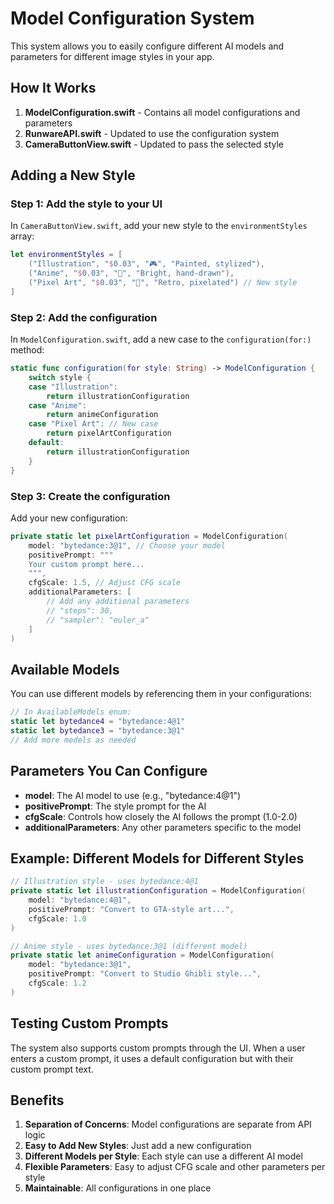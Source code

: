 # Model Configuration System

This system allows you to easily configure different AI models and parameters for different image styles in your app.

## How It Works

1. **ModelConfiguration.swift** - Contains all model configurations and parameters
2. **RunwareAPI.swift** - Updated to use the configuration system
3. **CameraButtonView.swift** - Updated to pass the selected style

## Adding a New Style

### Step 1: Add the style to your UI
In `CameraButtonView.swift`, add your new style to the `environmentStyles` array:

```swift
let environmentStyles = [
    ("Illustration", "$0.03", "🎮", "Painted, stylized"),
    ("Anime", "$0.03", "💫", "Bright, hand-drawn"),
    ("Pixel Art", "$0.03", "👾", "Retro, pixelated") // New style
]
```

### Step 2: Add the configuration
In `ModelConfiguration.swift`, add a new case to the `configuration(for:)` method:

```swift
static func configuration(for style: String) -> ModelConfiguration {
    switch style {
    case "Illustration":
        return illustrationConfiguration
    case "Anime":
        return animeConfiguration
    case "Pixel Art": // New case
        return pixelArtConfiguration
    default:
        return illustrationConfiguration
    }
}
```

### Step 3: Create the configuration
Add your new configuration:

```swift
private static let pixelArtConfiguration = ModelConfiguration(
    model: "bytedance:3@1", // Choose your model
    positivePrompt: """
    Your custom prompt here...
    """,
    cfgScale: 1.5, // Adjust CFG scale
    additionalParameters: [
        // Add any additional parameters
        // "steps": 30,
        // "sampler": "euler_a"
    ]
)
```

## Available Models

You can use different models by referencing them in your configurations:

```swift
// In AvailableModels enum:
static let bytedance4 = "bytedance:4@1"
static let bytedance3 = "bytedance:3@1"
// Add more models as needed
```

## Parameters You Can Configure

- **model**: The AI model to use (e.g., "bytedance:4@1")
- **positivePrompt**: The style prompt for the AI
- **cfgScale**: Controls how closely the AI follows the prompt (1.0-2.0)
- **additionalParameters**: Any other parameters specific to the model

## Example: Different Models for Different Styles

```swift
// Illustration style - uses bytedance:4@1
private static let illustrationConfiguration = ModelConfiguration(
    model: "bytedance:4@1",
    positivePrompt: "Convert to GTA-style art...",
    cfgScale: 1.0
)

// Anime style - uses bytedance:3@1 (different model)
private static let animeConfiguration = ModelConfiguration(
    model: "bytedance:3@1",
    positivePrompt: "Convert to Studio Ghibli style...",
    cfgScale: 1.2
)
```

## Testing Custom Prompts

The system also supports custom prompts through the UI. When a user enters a custom prompt, it uses a default configuration but with their custom prompt text.

## Benefits

1. **Separation of Concerns**: Model configurations are separate from API logic
2. **Easy to Add New Styles**: Just add a new configuration
3. **Different Models per Style**: Each style can use a different AI model
4. **Flexible Parameters**: Easy to adjust CFG scale and other parameters per style
5. **Maintainable**: All configurations in one place
